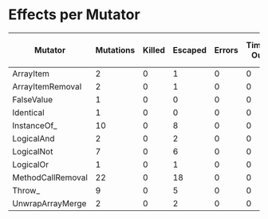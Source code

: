 # Effects per Mutator

| Mutator           | Mutations | Killed | Escaped | Errors | Timed Out | Skipped | MSI (%s) | Covered MSI (%s) |
| ----------------- | --------- | ------ | ------- | ------ | --------- | ------- | -------- | ---------------- |
| ArrayItem         |         2 |      0 |       1 |      0 |         0 |       0 |     0.00 |             0.00 |
| ArrayItemRemoval  |         2 |      0 |       1 |      0 |         0 |       0 |     0.00 |             0.00 |
| FalseValue        |         1 |      0 |       0 |      0 |         0 |       0 |     0.00 |             0.00 |
| Identical         |         1 |      0 |       0 |      0 |         0 |       0 |     0.00 |             0.00 |
| InstanceOf_       |        10 |      0 |       8 |      0 |         0 |       0 |     0.00 |             0.00 |
| LogicalAnd        |         2 |      0 |       2 |      0 |         0 |       0 |     0.00 |             0.00 |
| LogicalNot        |         7 |      0 |       6 |      0 |         0 |       0 |     0.00 |             0.00 |
| LogicalOr         |         1 |      0 |       1 |      0 |         0 |       0 |     0.00 |             0.00 |
| MethodCallRemoval |        22 |      0 |      18 |      0 |         0 |       0 |     0.00 |             0.00 |
| Throw_            |         9 |      0 |       5 |      0 |         0 |       0 |     0.00 |             0.00 |
| UnwrapArrayMerge  |         2 |      0 |       2 |      0 |         0 |       0 |     0.00 |             0.00 |
